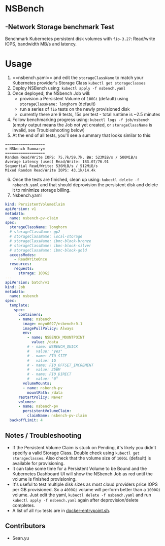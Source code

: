 # NSBench 

## -Network Storage benchmark Test

Benchmark Kubernetes persistent disk volumes with `fio-3.27`: Read/write IOPS, bandwidth MB/s and latency.

# Usage

1. ==nsbench.yaml== and edit the `storageClassName` to match your Kubernetes provider's Storage Class `kubectl get storageclasses`
2. Deploy NSBench using: `kubectl apply -f nsbench.yaml`
3. Once deployed, the NSbench Job will:
    * provision a Persistent Volume of `100Gi` (default) using `storageClassName: longhorn` (default)
    * run a series of `fio` tests on the newly provisioned disk
    * currently there are 9 tests, 15s per test - total runtime is ~2.5 minutes
4. Follow benchmarking progress using: `kubectl logs -f job/nsbench` (empty output means the Job not yet created, or `storageClassName` is invalid, see Troubleshooting below)
5. At the end of all tests, you'll see a summary that looks similar to this:
```
==================
= NSbench Summary=
==================
Random Read/Write IOPS: 75.7k/59.7k. BW: 523MiB/s / 500MiB/s
Average Latency (usec) Read/Write: 183.07/76.91
Sequential Read/Write: 536MiB/s / 512MiB/s
Mixed Random Read/Write IOPS: 43.1k/14.4k
```
6. Once the tests are finished, clean up using: `kubectl delete -f nsbench.yaml` and that should deprovision the persistent disk and delete it to minimize storage billing.
7. Nsbench.yaml

```yaml
kind: PersistentVolumeClaim
apiVersion: v1
metadata:
  name: nsbench-pv-claim
spec:
  storageClassName: longhorn
  # storageClassName: gp2
  # storageClassName: local-storage
  # storageClassName: ibmc-block-bronze
  # storageClassName: ibmc-block-silver
  # storageClassName: ibmc-block-gold
  accessModes:
    - ReadWriteOnce
  resources:
    requests:
      storage: 100Gi
---
apiVersion: batch/v1
kind: Job
metadata:
  name: nsbench
spec:
  template:
    spec:
      containers:
      - name: nsbench
        image: moyu6027/nsbench:0.1
        imagePullPolicy: Always
        env:
          - name: NSBENCH_MOUNTPOINT
            value: /data
          # - name: NSBENCH_QUICK
          #   value: "yes"
          # - name: FIO_SIZE
          #   value: 1G
          # - name: FIO_OFFSET_INCREMENT
          #   value: 256M
          # - name: FIO_DIRECT
          #   value: "0"
        volumeMounts:
        - name: nsbench-pv
          mountPath: /data
      restartPolicy: Never
      volumes:
      - name: nsbench-pv
        persistentVolumeClaim:
          claimName: nsbench-pv-claim
  backoffLimit: 4

```



## Notes / Troubleshooting

* If the Persistent Volume Claim is stuck on Pending, it's likely you didn't specify a valid Storage Class. Double check using `kubectl get storageclasses`. Also check that the volume size of `100Gi` (default) is available for provisioning.
* It can take some time for a Persistent Volume to be Bound and the Kubernetes Dashboard UI will show the NSbench Job as red until the volume is finished provisioning.
* It's useful to test multiple disk sizes as most cloud providers price IOPS per GB provisioned. So a `4000Gi` volume will perform better than a `1000Gi` volume. Just edit the yaml, `kubectl delete -f nsbench.yaml` and run `kubectl apply -f nsbench.yaml` again after deprovision/delete completes.
* A list of all `fio` tests are in [docker-entrypoint.sh](https://github.com/logdna/dbench/blob/master/docker-entrypoint.sh).

## Contributors

* Sean.yu
